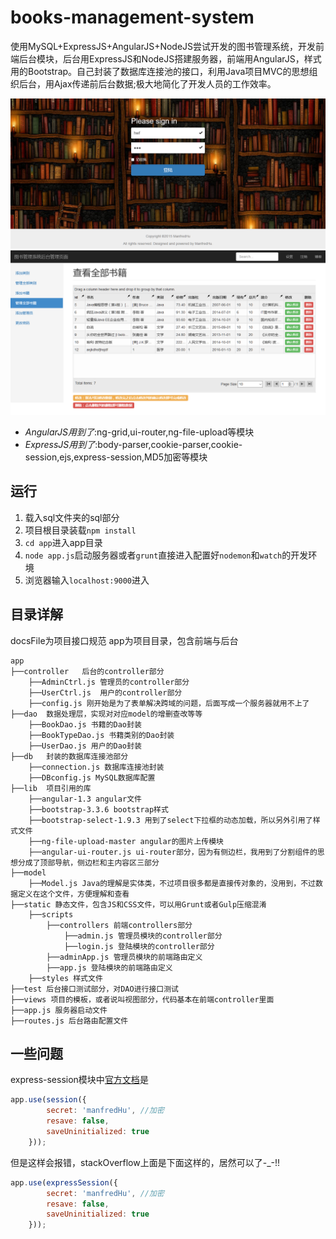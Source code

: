 # books-management-system
使用MySQL+ExpressJS+AngularJS+NodeJS尝试开发的图书管理系统，开发前端后台模块，后台用ExpressJS和NodeJS搭建服务器，前端用AngularJS，样式用的Bootstrap。自己封装了数据库连接池的接口，利用Java项目MVC的思想组织后台，用Ajax传递前后台数据;极大地简化了开发人员的工作效率。

![登陆界面截图](picture/login.png)
![后台管理界面截图](picture/admin.png)

- *AngularJS用到了*:ng-grid,ui-router,ng-file-upload等模块
- *ExpressJS用到了*:body-parser,cookie-parser,cookie-session,ejs,express-session,MD5加密等模块


## 运行

1. 载入sql文件夹的sql部分
2. 项目根目录装载`npm install`
3. `cd app`进入app目录
4. `node app.js`启动服务器或者`grunt`直接进入配置好`nodemon`和`watch`的开发环境
5. 浏览器输入`localhost:9000`进入


## 目录详解
docsFile为项目接口规范
app为项目目录，包含前端与后台

```
app
├──controller	后台的controller部分
	├──AdminCtrl.js 管理员的controller部分
	├──UserCtrl.js	用户的controller部分
	├──config.js 刚开始是为了表单解决跨域的问题，后面写成一个服务器就用不上了
├──dao	数据处理层，实现对对应model的增删查改等等
	├──BookDao.js 书籍的Dao封装
	├──BookTypeDao.js 书籍类别的Dao封装
	├──UserDao.js 用户的Dao封装
├──db	封装的数据库连接池部分
	├──connection.js 数据库连接池封装
	├──DBconfig.js MySQL数据库配置
├──lib	项目引用的库
	├──angular-1.3 angular文件
	├──bootstrap-3.3.6 bootstrap样式
	├──bootstrap-select-1.9.3 用到了select下拉框的动态加载，所以另外引用了样式文件
	├──ng-file-upload-master angular的图片上传模块
	├──angular-ui-router.js ui-router部分，因为有侧边栏，我用到了分割组件的思想分成了顶部导航，侧边栏和主内容区三部分
├──model
	├──Model.js	Java的理解是实体类，不过项目很多都是直接传对象的，没用到，不过数据定义在这个文件，方便理解和查看
├──static 静态文件，包含JS和CSS文件，可以用Grunt或者Gulp压缩混淆
	├──scripts
		├──controllers 前端controllers部分
			├──admin.js 管理员模块的controller部分
			├──login.js 登陆模块的controller部分
		├──adminApp.js 管理员模块的前端路由定义
		├──app.js 登陆模块的前端路由定义
	├──styles 样式文件
├──test 后台接口测试部分，对DAO进行接口测试
├──views 项目的模板，或者说叫视图部分，代码基本在前端controller里面
├──app.js 服务器启动文件
├──routes.js 后台路由配置文件
```

## 一些问题
express-session模块中[官方文档](https://github.com/expressjs/session?_ga=1.2960176.1066105876.1451139756)是

```javascript
app.use(session({
        secret: 'manfredHu', //加密
        resave: false,
        saveUninitialized: true
    }));
```

但是这样会报错，stackOverflow上面是下面这样的，居然可以了-_-!!


```javascript
app.use(expressSession({
        secret: 'manfredHu', //加密
        resave: false,
        saveUninitialized: true
    }));
```
